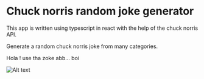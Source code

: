 # Chuck norris random joke generator

This app is written using typescript in react with the help of the chuck norris API.

Generate a random chuck norris joke from many categories.

Hola ! use tha zoke abb... boi

![Alt text](../ty-shopping-cart/src/assets/Screenshot.png "Screen View")
